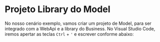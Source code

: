 # Projeto Library do Model
No nosso cenário exemplo,  vamos criar um projeto de Model, para ser integrado com a WebApi e a library do Business. No Visual Studio Code, iremos apertar as teclas ``Ctrl`` + ``'`` e escrever conforme abaixo:
